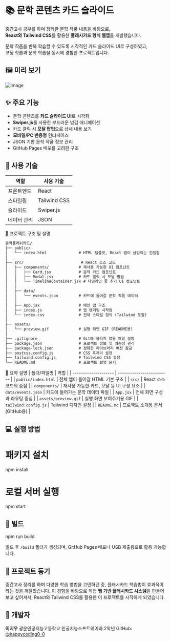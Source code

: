 
# 📚 문학 콘텐츠 카드 슬라이드

중간고사 공부를 하며 정리한 문학 작품 내용을 바탕으로,  
**React와 Tailwind CSS**를 활용한 **플래시카드 형식 웹앱**을 개발했습니다.

문학 작품을 반복 학습할 수 있도록 시각적인 카드 슬라이드 UI로 구성하였고,  
코딩 학습과 문학 학습을 동시에 경험한 프로젝트입니다.



## 🖼 미리 보기

![Image](https://github.com/user-attachments/assets/4e1cc396-ba84-4566-8853-f3793f3d766a)



## ✨ 주요 기능

- 문학 콘텐츠를 **카드 슬라이드 UI**로 시각화
- **Swiper.js**를 사용한 부드러운 넘김 애니메이션
- 카드 클릭 시 **모달 팝업**으로 상세 내용 보기
- **모바일/PC 반응형** 인터페이스
- JSON 기반 문학 작품 정보 관리
- GitHub Pages 배포를 고려한 구조


## 💠 사용 기술

| 역할       | 사용 기술 |
|------------|-----------|
| 프론트엔드 | React     |
| 스타일링   | Tailwind CSS |
| 슬라이드   | Swiper.js |
| 데이터 관리| JSON      |



📁 프로젝트 구조 및 설명
```markdown
문학플래쉬카드/
├── public/                      
│   └── index.html              # HTML 템플릿, React 앱이 삽입되는 진입점
│
├── src/                         # React 소스 코드
│   ├── components/             # 재사용 가능한 UI 컴포넌트
│   │   ├── Card.jsx            # 문학 카드 컴포넌트
│   │   ├── Modal.jsx           # 카드 클릭 시 모달 팝업
│   │   └── TimelineContainer.jsx # 타임라인 등 추가 UI 컴포넌트
│   │
│   ├── data/
│   │   └── events.json         # 카드에 들어갈 문학 작품 데이터
│   │
│   ├── App.jsx                 # 메인 앱 구조
│   ├── index.js                # 앱 렌더링 시작점
│   └── index.css               # 전체 스타일 정의 (Tailwind 포함)
│
├── assets/
│   └── preview.gif             # 실행 화면 GIF (README용)
│
├── .gitignore                  # Git에 올리지 않을 파일 설정
├── package.json                # 프로젝트 정보 및 의존성 관리
├── package-lock.json           # 정확한 라이브러리 버전 잠금
├── postcss.config.js           # CSS 후처리 설정
├── tailwind.config.js          # Tailwind CSS 설정
└── README.md                   # 프로젝트 설명 문서
```





📝 요약 설명
| 폴더/파일명               | 역할                        |
| -------------------- | ------------------------- |
| `public/index.html`  | 전체 앱이 들어갈 HTML 기본 구조      |
| `src/`               | React 소스 코드의 중심           |
| `components/`        | 재사용 가능한 카드, 모달 등 UI 구성 요소 |
| `data/events.json`   | 카드에 들어가는 문학 데이터 파일        |
| `App.jsx`            | 전체 화면 구성과 라우팅 중심          |
| `assets/preview.gif` | 실행 화면 보여주기용 GIF           |
| `tailwind.config.js` | Tailwind 디자인 설정           |
| `README.md`          | 프로젝트 소개용 문서 (GitHub용)     |




## 💻 실행 방법


# 패키지 설치
npm install

# 로컬 서버 실행
npm start



## 🚀 빌드


npm run build


빌드 후 `/build` 폴더가 생성되며, GitHub Pages 배포나 USB 제출용으로 활용 가능합니다.



## 🧠 프로젝트 동기

중간고사 정리를 하며 다양한 학습 방법을 고민하던 중,
플래시카드 학습법이 효과적이라는 것을 깨달았습니다.
이 경험을 바탕으로 직접 **웹 기반 플래시카드 시스템**을 만들어보고 싶어져서,
React와 Tailwind CSS를 활용한 이 프로젝트를 시작하게 되었습니다.



## 👤 개발자

**이지우**
광운인공지능고등학교 인공지능소프트웨어과 2학년
GitHub: [@happycoding0-0](https://github.com/happycoding0-0)






